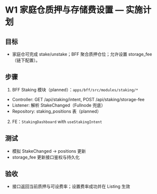 # W1 家庭仓质押与存储费设置 — 实施计划

## 目标
- 家庭仓可完成 stake/unstake；BFF 聚合质押仓位；允许设置 storage_fee（链下配置）。

## 步骤
1) BFF Staking 模块（planned）：`apps/bff/src/modules/staking/*`
- Controller: GET /api/staking/intent, POST /api/staking/storage-fee
- Listener: 解析 StakeChanged（Fullnode 兜底）
- Repository: staking_positions 表（planned）
2) FE：`StakingDashboard` with `useStakingIntent`

## 测试
- 模拟 StakeChanged → positions 更新
- storage_fee 更新接口鉴权与持久化

## 验收
- 接口返回当前质押与可设费率；设置费率成功并在 Listing 生效

